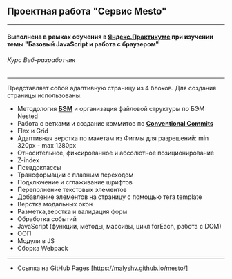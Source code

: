 ## Проектная работа "Сервис Mesto"
------

#### Выполнена в рамках обучения в [**Яндекс.Практикуме**](https://praktikum.yandex.ru/ "Яндекс.Практикум") при изучении темы "Базовый JavaScript и работа с браузером"
###### Курс Веб-разработчик
------

Представляет собой адаптивную страницу из 4 блоков. Для создания страницы использованы:

* Методология [**БЭМ**](https://ru.bem.info/) и организация файловой структуры по БЭМ Nested
* Работа с ветками и создание коммитов по [**Conventional Commits**](https://www.conventionalcommits.org/ru/v1.0.0-beta.4/)
* Flex и Grid
* Адаптивная верстка по макетам из Фигмы для разрешений: min 320px - max 1280px
* Относительное, фиксированное и абсолютное позиционирование
* Z-index
* Псевдоклассы
* Трансформации с плавным переходом
* Подключение и сглаживание шрифтов
* Переполнение текстовых элементов
* Добавление элементов на страницу с помощью тега template
* Верстка модальных окон
* Разметка,верстка и валидация форм
* Обработка событий
* JavaScript (функции, методы, массивы, цикл forEach, работа с DOM)
* ООП
* Модули в JS
* Сборка Webpack

-----

* Ссылка на GitHub Pages [https://malyshv.github.io/mesto/]

